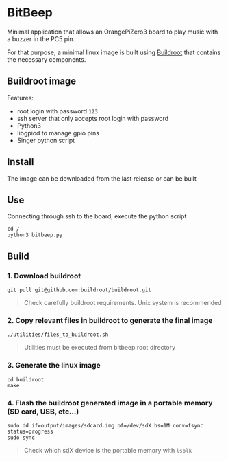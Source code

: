 # BitBeep

Minimal application that allows an OrangePiZero3 board to play music with a buzzer in the PC5 pin.


For that purpose, a minimal linux image is built using [Buildroot](https://github.com/buildroot/buildroot) that contains the necessary components.

## Buildroot image
Features:
- root login with password `123`
- ssh server that only accepts root login with password
- Python3
- libgpiod to manage gpio pins
- Singer python script

## Install

The image can be downloaded from the last release or can be built

## Use
Connecting through ssh to the board, execute the python script

```
cd /
python3 bitbeep.py
```

## Build

### 1. Download buildroot
```
git pull git@github.com:buildroot/buildroot.git
```
> Check carefully buildroot requirements. Unix system is recommended

### 2. Copy relevant files in buildroot to generate the final image
```
./utilities/files_to_buildroot.sh
```
> Utilities must be executed from bitbeep root directory

### 3. Generate the linux image
```
cd buildroot
make
```

### 4. Flash the buildroot generated image in a portable memory (SD card, USB, etc...)
```
sudo dd if=output/images/sdcard.img of=/dev/sdX bs=1M conv=fsync status=progress
sudo sync
```
> Check which sdX device is the portable memory with `lsblk`
